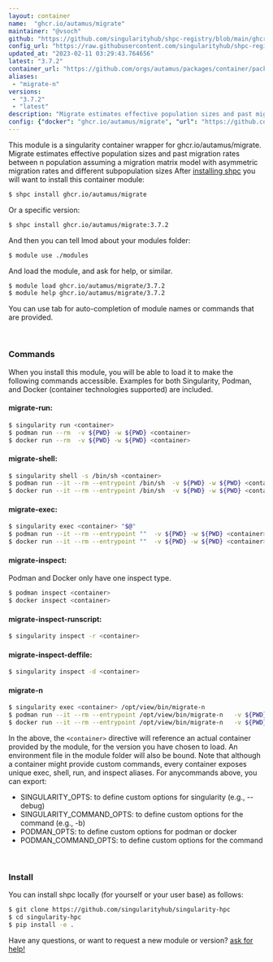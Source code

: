 ```yaml
---
layout: container
name:  "ghcr.io/autamus/migrate"
maintainer: "@vsoch"
github: "https://github.com/singularityhub/shpc-registry/blob/main/ghcr.io/autamus/migrate/container.yaml"
config_url: "https://raw.githubusercontent.com/singularityhub/shpc-registry/main/ghcr.io/autamus/migrate/container.yaml"
updated_at: "2023-02-11 03:29:43.764656"
latest: "3.7.2"
container_url: "https://github.com/orgs/autamus/packages/container/package/migrate"
aliases:
 - "migrate-n"
versions:
 - "3.7.2"
 - "latest"
description: "Migrate estimates effective population sizes and past migration rates between n population assuming a migration matrix model with asymmetric migration rates and different subpopulation sizes"
config: {"docker": "ghcr.io/autamus/migrate", "url": "https://github.com/orgs/autamus/packages/container/package/migrate", "maintainer": "@vsoch", "description": "Migrate estimates effective population sizes and past migration rates between n population assuming a migration matrix model with asymmetric migration rates and different subpopulation sizes", "latest": {"3.7.2": "sha256:9c5928d4a3654f84f88748c25cb4718c5f3bc397bf2ca40318b15c6ab6fcf939"}, "tags": {"3.7.2": "sha256:9c5928d4a3654f84f88748c25cb4718c5f3bc397bf2ca40318b15c6ab6fcf939", "latest": "sha256:9c5928d4a3654f84f88748c25cb4718c5f3bc397bf2ca40318b15c6ab6fcf939"}, "aliases": {"migrate-n": "/opt/view/bin/migrate-n"}}
---
```


This module is a singularity container wrapper for ghcr.io/autamus/migrate.
Migrate estimates effective population sizes and past migration rates between n population assuming a migration matrix model with asymmetric migration rates and different subpopulation sizes
After [installing shpc](#install) you will want to install this container module:


```bash
$ shpc install ghcr.io/autamus/migrate
```

Or a specific version:

```bash
$ shpc install ghcr.io/autamus/migrate:3.7.2
```

And then you can tell lmod about your modules folder:

```bash
$ module use ./modules
```

And load the module, and ask for help, or similar.

```bash
$ module load ghcr.io/autamus/migrate/3.7.2
$ module help ghcr.io/autamus/migrate/3.7.2
```

You can use tab for auto-completion of module names or commands that are provided.

<br>

### Commands

When you install this module, you will be able to load it to make the following commands accessible.
Examples for both Singularity, Podman, and Docker (container technologies supported) are included.

#### migrate-run:

```bash
$ singularity run <container>
$ podman run --rm  -v ${PWD} -w ${PWD} <container>
$ docker run --rm  -v ${PWD} -w ${PWD} <container>
```

#### migrate-shell:

```bash
$ singularity shell -s /bin/sh <container>
$ podman run --it --rm --entrypoint /bin/sh  -v ${PWD} -w ${PWD} <container>
$ docker run --it --rm --entrypoint /bin/sh  -v ${PWD} -w ${PWD} <container>
```

#### migrate-exec:

```bash
$ singularity exec <container> "$@"
$ podman run --it --rm --entrypoint ""  -v ${PWD} -w ${PWD} <container> "$@"
$ docker run --it --rm --entrypoint ""  -v ${PWD} -w ${PWD} <container> "$@"
```

#### migrate-inspect:

Podman and Docker only have one inspect type.

```bash
$ podman inspect <container>
$ docker inspect <container>
```

#### migrate-inspect-runscript:

```bash
$ singularity inspect -r <container>
```

#### migrate-inspect-deffile:

```bash
$ singularity inspect -d <container>
```


#### migrate-n

```bash
$ singularity exec <container> /opt/view/bin/migrate-n
$ podman run --it --rm --entrypoint /opt/view/bin/migrate-n   -v ${PWD} -w ${PWD} <container> -c " $@"
$ docker run --it --rm --entrypoint /opt/view/bin/migrate-n   -v ${PWD} -w ${PWD} <container> -c " $@"
```



In the above, the `<container>` directive will reference an actual container provided
by the module, for the version you have chosen to load. An environment file in the
module folder will also be bound. Note that although a container
might provide custom commands, every container exposes unique exec, shell, run, and
inspect aliases. For anycommands above, you can export:

 - SINGULARITY_OPTS: to define custom options for singularity (e.g., --debug)
 - SINGULARITY_COMMAND_OPTS: to define custom options for the command (e.g., -b)
 - PODMAN_OPTS: to define custom options for podman or docker
 - PODMAN_COMMAND_OPTS: to define custom options for the command

<br>

### Install

You can install shpc locally (for yourself or your user base) as follows:

```bash
$ git clone https://github.com/singularityhub/singularity-hpc
$ cd singularity-hpc
$ pip install -e .
```

Have any questions, or want to request a new module or version? [ask for help!](https://github.com/singularityhub/singularity-hpc/issues)